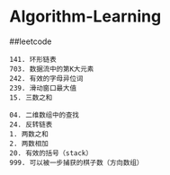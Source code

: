# Algorithm-Learning

##leetcode
```
141. 环形链表
703. 数据流中的第K大元素
242. 有效的字母异位词
239. 滑动窗口最大值
15. 三数之和

04. 二维数组中的查找
24. 反转链表
1. 两数之和
2. 两数相加
20. 有效的括号（stack）
999. 可以被一步捕获的棋子数（方向数组）
```